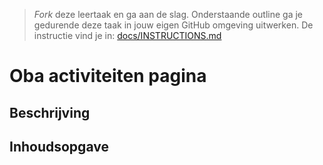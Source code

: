 > _Fork_ deze leertaak en ga aan de slag. Onderstaande outline ga je gedurende deze taak in jouw eigen GitHub omgeving uitwerken. De instructie vind je in: [docs/INSTRUCTIONS.md](docs/INSTRUCTIONS.md)

# Oba activiteiten pagina

## Beschrijving
<!-- Voeg een link toe naar Github Pages 🌐-->
<!-- Voeg een mooie poster visual toe 📸 -->

## Inhoudsopgave
